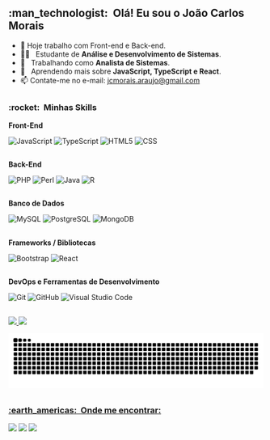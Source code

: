 <!--##Olá! Eu sou o João Carlos Morais

- 🔭 Hoje trabalho com front-end e back-end
- 🌱 Estudando desenvolvimento web e Java
- 📫 Contate-me no e-mail: jcmorais.araujo@gmail.com

##-->
<h2> :man_technologist: &nbsp;Olá! Eu sou o João Carlos Morais </h2>

- 🔭 Hoje trabalho com Front-end e Back-end.
- :man_student: &nbsp; Estudante de **Análise e Desenvolvimento de Sistemas**.
- 💼 &nbsp; Trabalhando como **Analista de Sistemas**.
- 🌱 &nbsp; Aprendendo mais sobre **JavaScript, TypeScript e React**.
- 📫 Contate-me no e-mail: jcmorais.araujo@gmail.com
##
<h3> :rocket: &nbsp;Minhas Skills </h3>

**Front-End**

  ![JavaScript](https://img.shields.io/badge/-JavaScript-333333?style=for-the-badge&logo=javascript)
  ![TypeScript](https://img.shields.io/badge/TypeScript-333333?style=for-the-badge&logo=typescript&logoColor=blue)
  ![HTML5](https://img.shields.io/badge/-HTML5-333333?style=for-the-badge&logo=HTML5)
  ![CSS](https://img.shields.io/badge/-CSS-333333?style=for-the-badge&logo=CSS3&logoColor=1572B6)
  ##
  
**Back-End**

  ![PHP](https://img.shields.io/badge/PHP-333333?style=for-the-badge&logo=PHP&logoColor=CC6699)
  ![Perl](https://img.shields.io/badge/Perl-333333?style=for-the-badge&logo=Perl&logoColor=white)
  ![Java](https://img.shields.io/badge/-Java-333333?style=for-the-badge&logo=Java&logoColor=red)
  ![R](https://img.shields.io/badge/R-333333?style=for-the-badge&logo=R&logoColor=blue)
  ##
**Banco de Dados**
  
  ![MySQL](https://img.shields.io/badge/-MySQL-333333?style=for-the-badge&logo=mysql&logoColor=white)
  ![PostgreSQL](https://img.shields.io/badge/PostgreSQL-333333?style=for-the-badge&logo=postgresql&logoColor=316192)
  ![MongoDB](https://img.shields.io/badge/MongoDB-333333?style=for-the-badge&logo=mongodb&logoColor=4EA94B)
##

**Frameworks / Bibliotecas**
  
  ![Bootstrap](https://img.shields.io/badge/Bootstrap-333333?style=for-the-badge&logo=bootstrap&logoColor=563D7C)
   ![React](https://img.shields.io/badge/React-333333?style=for-the-badge&logo=react&logoColor=61DAFB)
  <!-- ![Laravel](https://img.shields.io/badge/Laravel-333333?style=for-the-badge&logo=laravel&logoColor=FF2D20)
  ![Angular](https://img.shields.io/badge/Angular-333333?style=for-the-badge&logo=angular&logoColor=DD0031) -->
 
##

**DevOps e Ferramentas de Desenvolvimento**

  ![Git](https://img.shields.io/badge/-Git-333333?style=for-the-badge&logo=git)
  ![GitHub](https://img.shields.io/badge/-GitHub-333333?style=for-the-badge&logo=github)
  ![Visual Studio Code](https://img.shields.io/badge/-Visual%20Studio%20Code-333333?style=for-the-badge&logo=visual-studio-code&logoColor=007ACC)
##

 <div>
  <a href="https://github.com/jcmorais-araujo">
  <img height="180em" src="https://github-readme-stats.vercel.app/api?username=jcmorais-araujo&show_icons=true&theme=light&include_all_commits=true&count_private=true"/>
  <img height="180em" src="https://github-readme-stats.vercel.app/api/top-langs/?username=jcmorais-araujo&layout=compact&langs_count=7&theme=light"/>
    
 ![Snake animation](https://github.com/jcmorais-araujo/jcmorais-araujo/blob/output/github-contribution-grid-snake.svg)
    
</div>


<!--  
  <div style="display: inline_block"><br>
  <img align="center" alt="Joao-Js" height="30" width="40" src="https://raw.githubusercontent.com/devicons/devicon/master/icons/javascript/javascript-plain.svg">
  <img align="center" alt="Joao-Ts" height="30" width="40" src="https://github.com/devicons/devicon/blob/master/icons/typescript/typescript-original.svg">
  <img align="center" alt="Joao-HTML" height="30" width="40" src="https://raw.githubusercontent.com/devicons/devicon/master/icons/html5/html5-original.svg">
  <img align="center" alt="Joao-CSS" height="30" width="40" src="https://raw.githubusercontent.com/devicons/devicon/master/icons/css3/css3-original.svg">
  <img align="center" alt="Joao-Java" height="30" width="40" src="https://github.com/devicons/devicon/blob/master/icons/java/java-original.svg">
  <img align="center" alt="Joao-PHP" height="30" width="40" src="https://github.com/devicons/devicon/blob/master/icons/php/php-original.svg">
  <img align="center" alt="Joao-R" height="30" width="40" src="https://github.com/devicons/devicon/blob/master/icons/r/r-original.svg">
   
   <img align="center" alt="Joao-MySQL" height="30" width="40" src="https://github.com/devicons/devicon/blob/master/icons/mysql/mysql-original-wordmark.svg">   
   
   <img align="center" alt="Joao-Bootstrap" height="30" width="40" src="https://github.com/devicons/devicon/blob/master/icons/bootstrap/bootstrap-original.svg">
   <img align="center" alt="Joao-Laravel" height="30" width="40" src="https://github.com/devicons/devicon/blob/master/icons/laravel/laravel-plain-wordmark.svg"> 
   <img align="center" alt="Joao-Angular" height="30" width="40" src="https://github.com/devicons/devicon/blob/master/icons/angularjs/angularjs-original.svg">   
    
  </div>
  -->
  ##
  
  <h3> :earth_americas: &nbsp;Onde me encontrar: </h3> 
  
  <div> 
   
   <a href="https://www.linkedin.com/in/jo%C3%A3o-carlos-morais/" target="_blank"><img src="https://img.shields.io/badge/-LinkedIn-%230077B5?style=for-the-badge&logo=linkedin&logoColor=white" target="_blank"></a> 
   <a href="https://www.instagram.com/joca_morais/" target="_blank"><img src="https://img.shields.io/badge/-Instagram-%23E4405F?style=for-the-badge&logo=instagram&logoColor=white" target="_blank"></a>
 	<a href = "mailto:jcmorais.araujo@gmail.com"><img src="https://img.shields.io/badge/-Gmail-%23333?style=for-the-badge&logo=gmail&logoColor=white" target="_blank">   </a>
 
  </div>
